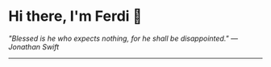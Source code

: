 <h1>Hi there, I'm Ferdi 👋</h1>

<p><em>
  "Blessed is he who expects nothing, for he shall be disappointed." — Jonathan Swift
</em></p>

---
